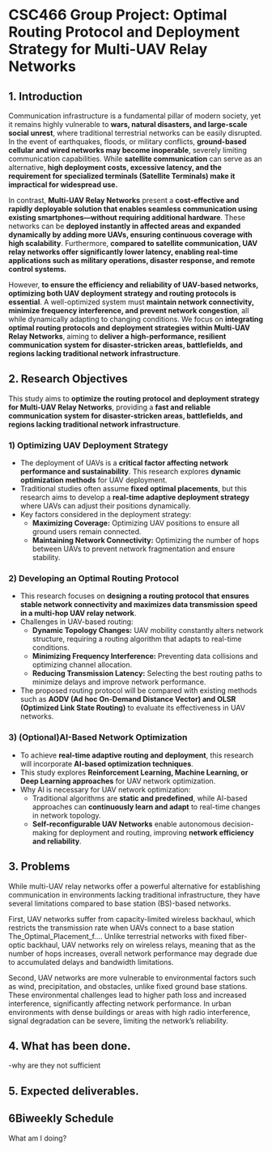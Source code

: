 # **CSC466 Group Project: Optimal Routing Protocol and Deployment Strategy for Multi-UAV Relay Networks**

## **1. Introduction**  

Communication infrastructure is a fundamental pillar of modern society, yet it remains highly vulnerable to **wars, natural disasters, and large-scale social unrest**, where traditional terrestrial networks can be easily disrupted. In the event of earthquakes, floods, or military conflicts, **ground-based cellular and wired networks may become inoperable**, severely limiting communication capabilities. While **satellite communication** can serve as an alternative, **high deployment costs, excessive latency, and the requirement for specialized terminals (Satellite Terminals) make it impractical for widespread use.**  

In contrast, **Multi-UAV Relay Networks** present a **cost-effective and rapidly deployable solution that enables seamless communication using existing smartphones—without requiring additional hardware**. These networks can be **deployed instantly in affected areas and expanded dynamically by adding more UAVs, ensuring continuous coverage with high scalability**. Furthermore, **compared to satellite communication, UAV relay networks offer significantly lower latency, enabling real-time applications such as military operations, disaster response, and remote control systems.**  

However, **to ensure the efficiency and reliability of UAV-based networks, optimizing both UAV deployment strategy and routing protocols is essential**. A well-optimized system must **maintain network connectivity, minimize frequency interference, and prevent network congestion**, all while dynamically adapting to changing conditions. We focus on **integrating optimal routing protocols and deployment strategies within Multi-UAV Relay Networks**, aiming to **deliver a high-performance, resilient communication system for disaster-stricken areas, battlefields, and regions lacking traditional network infrastructure**.  




## **2. Research Objectives**  

This study aims to **optimize the routing protocol and deployment strategy for Multi-UAV Relay Networks**, providing a **fast and reliable communication system for disaster-stricken areas, battlefields, and regions lacking traditional network infrastructure**.  

### **1) Optimizing UAV Deployment Strategy**  
- The deployment of UAVs is a **critical factor affecting network performance and sustainability**. This research explores **dynamic optimization methods** for UAV deployment.  
- Traditional studies often assume **fixed optimal placements**, but this research aims to develop a **real-time adaptive deployment strategy** where UAVs can adjust their positions dynamically.  
- Key factors considered in the deployment strategy:  
  - **Maximizing Coverage:** Optimizing UAV positions to ensure all ground users remain connected.  
  - **Maintaining Network Connectivity:** Optimizing the number of hops between UAVs to prevent network fragmentation and ensure stability.  

### **2) Developing an Optimal Routing Protocol**  
- This research focuses on **designing a routing protocol that ensures stable network connectivity and maximizes data transmission speed in a multi-hop UAV relay network**.  
- Challenges in UAV-based routing:  
  - **Dynamic Topology Changes:** UAV mobility constantly alters network structure, requiring a routing algorithm that adapts to real-time conditions.  
  - **Minimizing Frequency Interference:** Preventing data collisions and optimizing channel allocation.  
  - **Reducing Transmission Latency:** Selecting the best routing paths to minimize delays and improve network performance.  
- The proposed routing protocol will be compared with existing methods such as **AODV (Ad hoc On-Demand Distance Vector) and OLSR (Optimized Link State Routing)** to evaluate its effectiveness in UAV networks.  

### **3) (Optional)AI-Based Network Optimization**  
- To achieve **real-time adaptive routing and deployment**, this research will incorporate **AI-based optimization techniques**.  
- This study explores **Reinforcement Learning, Machine Learning, or Deep Learning approaches** for UAV network optimization.  
- Why AI is necessary for UAV network optimization:  
  - Traditional algorithms are **static and predefined**, while AI-based approaches can **continuously learn and adapt** to real-time changes in network topology.  
  - **Self-reconfigurable UAV Networks** enable autonomous decision-making for deployment and routing, improving **network efficiency and reliability**.  



## **3. Problems**
While multi-UAV relay networks offer a powerful alternative for establishing communication in environments lacking traditional infrastructure, they have several limitations compared to base station (BS)-based networks.

First, UAV networks suffer from capacity-limited wireless backhaul, which restricts the transmission rate when UAVs connect to a base station​The_Optimal_Placement_f…. Unlike terrestrial networks with fixed fiber-optic backhaul, UAV networks rely on wireless relays, meaning that as the number of hops increases, overall network performance may degrade due to accumulated delays and bandwidth limitations.

Second, UAV networks are more vulnerable to environmental factors such as wind, precipitation, and obstacles, unlike fixed ground base stations. These environmental challenges lead to higher path loss and increased interference, significantly affecting network performance. In urban environments with dense buildings or areas with high radio interference, signal degradation can be severe, limiting the network’s reliability.


## **4. What has been done.**

-why are they not sufficient


## **5. Expected deliverables.**


## **6Biweekly Schedule**






What am I doing?
